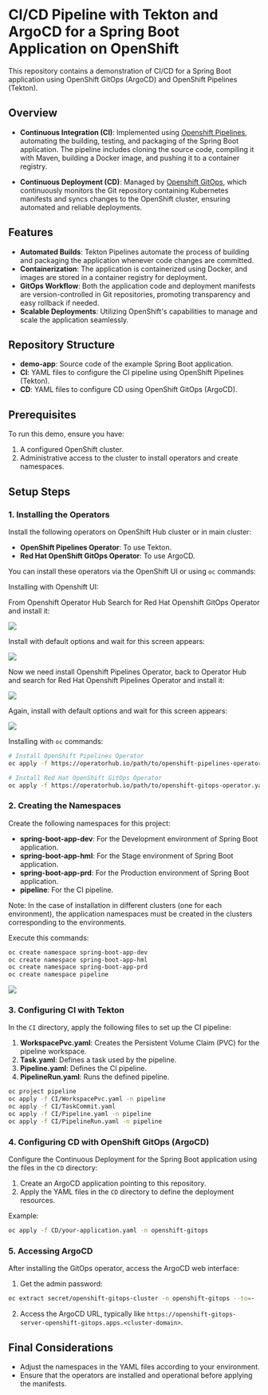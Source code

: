 # CI/CD Pipeline with Tekton and ArgoCD for a Spring Boot Application on OpenShift

This repository contains a demonstration of CI/CD for a Spring Boot application using OpenShift GitOps (ArgoCD) and OpenShift Pipelines (Tekton).

## Overview

- **Continuous Integration (CI)**: Implemented using [Openshift Pipelines](https://docs.openshift.com/pipelines/1.15/about/op-release-notes.html), automating the building, testing, and packaging of the Spring Boot application. The pipeline includes cloning the source code, compiling it with Maven, building a Docker image, and pushing it to a container registry.

- **Continuous Deployment (CD)**: Managed by [Openshift GitOps](https://docs.openshift.com/gitops/1.14/understanding_openshift_gitops/about-redhat-openshift-gitops.html), which continuously monitors the Git repository containing Kubernetes manifests and syncs changes to the OpenShift cluster, ensuring automated and reliable deployments.

## Features

- **Automated Builds**: Tekton Pipelines automate the process of building and packaging the application whenever code changes are committed.
- **Containerization**: The application is containerized using Docker, and images are stored in a container registry for deployment.
- **GitOps Workflow**: Both the application code and deployment manifests are version-controlled in Git repositories, promoting transparency and easy rollback if needed.
- **Scalable Deployments**: Utilizing OpenShift's capabilities to manage and scale the application seamlessly.

## Repository Structure

- **demo-app**: Source code of the example Spring Boot application.
- **CI**: YAML files to configure the CI pipeline using OpenShift Pipelines (Tekton).
- **CD**: YAML files to configure CD using OpenShift GitOps (ArgoCD).

## Prerequisites

To run this demo, ensure you have:

1. A configured OpenShift cluster.
2. Administrative access to the cluster to install operators and create namespaces.

## Setup Steps

### 1. Installing the Operators

Install the following operators on OpenShift Hub cluster or in main cluster:

- **OpenShift Pipelines Operator**: To use Tekton.
- **Red Hat OpenShift GitOps Operator**: To use ArgoCD.

You can install these operators via the OpenShift UI or using `oc` commands:

Installing with Openshift UI:

From Openshift Operator Hub Search for Red Hat Openshift GitOps Operator and install it:

![](/images/GitOpsOperator.png)

Install with default options and wait for this screen appears:

![](/images/GitOpsOperator2.png)

Now we need install Openshift Pipelines Operator, back to Operator Hub and search for Red Hat Openshift Pipelines Operator and install it:

![](/images/PipelinesOperator.png)

Again, install with default options and wait for this screen appears:

![](/images/PipelinesOperator2.png)

Installing with `oc` commands:
```sh
# Install OpenShift Pipelines Operator
oc apply -f https://operatorhub.io/path/to/openshift-pipelines-operator.yaml

# Install Red Hat OpenShift GitOps Operator
oc apply -f https://operatorhub.io/path/to/openshift-gitops-operator.yaml
```

### 2. Creating the Namespaces

Create the following namespaces for this project:

- **spring-boot-app-dev**: For the Development environment of Spring Boot application.
- **spring-boot-app-hml**: For the Stage environment of Spring Boot application.
- **spring-boot-app-prd**: For the Production environment of Spring Boot application.
- **pipeline**: For the CI pipeline.

Note: 
In the case of installation in different clusters (one for each environment), the application namespaces must be created in the clusters corresponding to the environments.

Execute this commands:
```sh
oc create namespace spring-boot-app-dev
oc create namespace spring-boot-app-hml
oc create namespace spring-boot-app-prd
oc create namespace pipeline
```

![](/images/Namespaces.png)

### 3. Configuring CI with Tekton

In the `CI` directory, apply the following files to set up the CI pipeline:

1. **WorkspacePvc.yaml**: Creates the Persistent Volume Claim (PVC) for the pipeline workspace.
2. **Task.yaml**: Defines a task used by the pipeline.
3. **Pipeline.yaml**: Defines the CI pipeline.
4. **PipelineRun.yaml**: Runs the defined pipeline.

```sh
oc project pipeline
oc apply -f CI/WorkspacePvc.yaml -n pipeline
oc apply -f CI/TaskCommit.yaml
oc apply -f CI/Pipeline.yaml -n pipeline
oc apply -f CI/PipelineRun.yaml -n pipeline
```

### 4. Configuring CD with OpenShift GitOps (ArgoCD)

Configure the Continuous Deployment for the Spring Boot application using the files in the `CD` directory:

1. Create an ArgoCD application pointing to this repository.
2. Apply the YAML files in the `CD` directory to define the deployment resources.

Example:

```sh
oc apply -f CD/your-application.yaml -n openshift-gitops
```

### 5. Accessing ArgoCD

After installing the GitOps operator, access the ArgoCD web interface:

1. Get the admin password:

```sh
oc extract secret/openshift-gitops-cluster -n openshift-gitops --to=-
```

2. Access the ArgoCD URL, typically like `https://openshift-gitops-server-openshift-gitops.apps.<cluster-domain>`.

## Final Considerations

- Adjust the namespaces in the YAML files according to your environment.
- Ensure that the operators are installed and operational before applying the manifests.